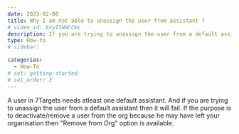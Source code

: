```yaml
---
date: 2023-02-08
title: Why I am not able to unassign the user from assistant ?
# video_id: 6xyI5NNCCmc
description: If you are trying to unassign the user from a default assistant then it wont be possible,beacuse at least one default assistant is required for the User.
type: How-to
# sidebar:

categories:
  - How-To
# set: getting-started
# set_order: 3
---
```

A user in 7Targets needs atleast one default assistant. And if you are trying to unassign the user from a default assistant then it will fail. If the purpose is to deactivate/remove a user from the org because he may have left your organisation then "Remove from Org" option is available. 